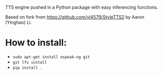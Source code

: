 TTS engine pushed in a Python package with easy inferencing functions.

Based on fork from https://github.com/yl4579/StyleTTS2 by Aaron (Yinghao) Li.

# How to install: 
- `sudo apt-get install espeak-ng git`
- `git lfs install`
- `pip install .`